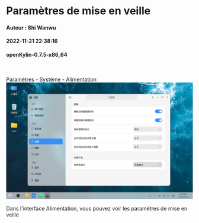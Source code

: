 #  Paramètres de mise en veille
#### Auteur : Shi Wanwu
#### 2022-11-21 22:38:16
#### openKylin-0.7.5-x86_64

&emsp;

Paramètres - Système - Alimentation
![image](./assets/查看休眠设置/ok-screen-sleep-1.png)

Dans l'interface Alimentation, vous pouvez voir les paramètres de mise en veille

&emsp;